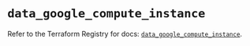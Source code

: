 # `data_google_compute_instance`

Refer to the Terraform Registry for docs: [`data_google_compute_instance`](https://registry.terraform.io/providers/hashicorp/google/6.13.0/docs/data-sources/compute_instance).
